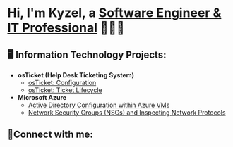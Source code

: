 <h1>Hi, I'm Kyzel, a <a href="https://linkedin.com/in/Josh"> Software Engineer & IT Professional</a> 👨🏽‍💻</h1>

<h2>🖥️ Information Technology Projects:</h2>

- <b>osTicket (Help Desk Ticketing System)</b>
  - [osTicket: Configuration](https://github.com/kriversmims/post-install-config)
  - [osTicket: Ticket Lifecycle](https://github.com/kriversmims/ticket-lifecycle)
- <b>Microsoft Azure</b>
  - [Active Directory Configuration within Azure VMs](https://github.com/kriversmims/configure-ad)
  - [Network Security Groups (NSGs) and Inspecting Network Protocols](https://github.com/kriversmims/azure-network-protocols)

<h2>🤳Connect with me:</h2>
